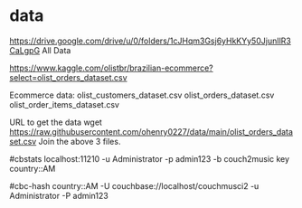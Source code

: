 # data
https://drive.google.com/drive/u/0/folders/1cJHqm3Gsj6yHkKYy50JjunIlR3CaLgpG
All Data

https://www.kaggle.com/olistbr/brazilian-ecommerce?select=olist_orders_dataset.csv

Ecommerce data:
olist_customers_dataset.csv
olist_orders_dataset.csv
olist_order_items_dataset.csv

URL to get the data 
wget https://raw.githubusercontent.com/ohenry0227/data/main/olist_orders_dataset.csv
Join the above 3 files.

#cbstats localhost:11210 -u Administrator -p admin123 -b couch2music key country::AM
 
#cbc-hash country::AM -U couchbase://localhost/couchmusci2 -u Administrator -P admin123
